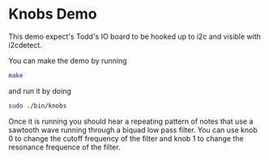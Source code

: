 Knobs Demo
===

This demo expect's Todd's IO board to be hooked up to i2c and visible with i2cdetect. 

You can make the demo by running
```bash
make
```

and run it by doing

```bash
sudo ./bin/knobs
```

Once it is running you should hear a repeating pattern of notes that use a sawtooth wave running through a biquad low pass filter. You can use knob 0 to change the cutoff frequency of the filter and knob 1 to change the resonance frequence of the filter. 

